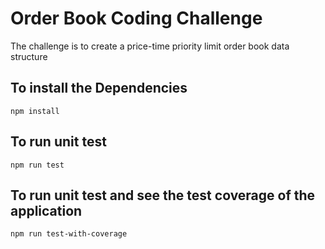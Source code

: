 # Order Book Coding Challenge

The challenge is to create a price-time priority limit order book data structure

## To install the Dependencies

```
npm install
```

## To run unit test

```
npm run test
```

## To run unit test and see the test coverage of the application

```
npm run test-with-coverage
```
